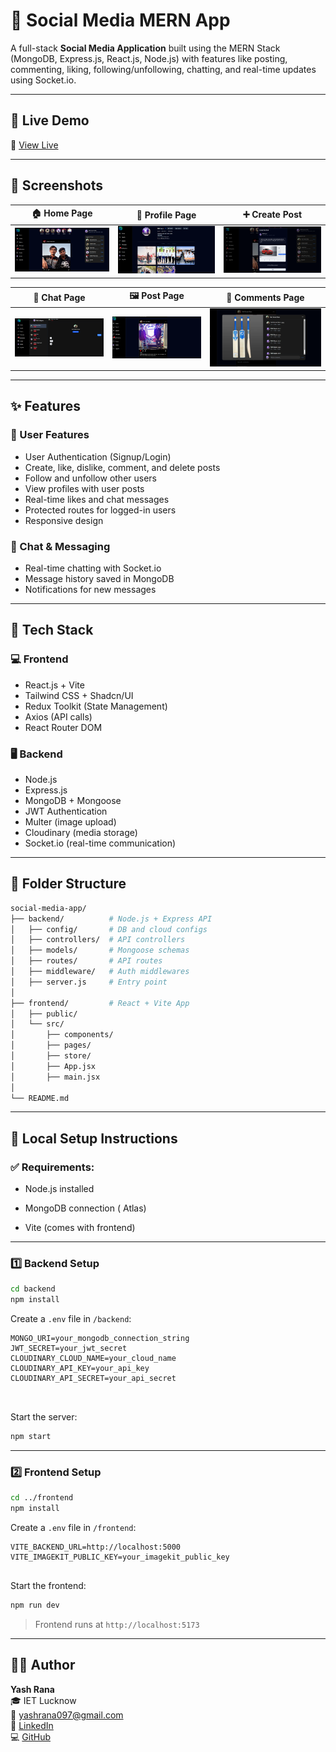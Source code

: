 # 📱 Social Media MERN App

A full-stack **Social Media Application** built using the MERN Stack (MongoDB, Express.js, React.js, Node.js) with features like posting, commenting, liking, following/unfollowing, chatting, and real-time updates using Socket.io.


---

## 🚀 Live Demo

🔗 [View Live](https://car-booking-client-brown.vercel.app)

---

## 📸 Screenshots

| 🏠 Home Page | 👤 Profile Page | ➕ Create Post | 
|-------------|--------------------|-----------------|
| ![Home](./screenshots/home.png) | ![ Profile](./screenshots/profile.png) | ![Create Post](./screenshots/post.png) | 



| 💬 Chat Page | 🖼️ Post Page | 💭 Comments Page | 
|--------------|--------------|-----------------|
| ![Home](./screenshots/chat.png) | ![ Profile](./screenshots/post2.png) | ![Create Post](./screenshots/commnet.png) |


---

## ✨ Features

### 👥 User Features
- User Authentication (Signup/Login)
- Create, like, dislike, comment, and delete posts
- Follow and unfollow other users
- View profiles with user posts
- Real-time likes and chat messages
- Protected routes for logged-in users
- Responsive design

### 💬 Chat & Messaging
- Real-time chatting with Socket.io
- Message history saved in MongoDB
- Notifications for new messages

---

## 🧰 Tech Stack

### 💻 Frontend
- React.js + Vite
- Tailwind CSS + Shadcn/UI
- Redux Toolkit (State Management)
- Axios (API calls)
- React Router DOM

### 🖥️ Backend
- Node.js
- Express.js
- MongoDB + Mongoose
- JWT Authentication
- Multer (image upload)
- Cloudinary (media storage)
- Socket.io (real-time communication)
---

## 📂 Folder Structure

```bash
social-media-app/
├── backend/          # Node.js + Express API
│   ├── config/       # DB and cloud configs
│   ├── controllers/  # API controllers
│   ├── models/       # Mongoose schemas
│   ├── routes/       # API routes
│   ├── middleware/   # Auth middlewares
│   ├── server.js     # Entry point
│
├── frontend/         # React + Vite App
│   ├── public/
│   └── src/
│       ├── components/
│       ├── pages/
│       ├── store/
│       ├── App.jsx
│       ├── main.jsx
│
└── README.md

```

---

## 🧰 Local Setup Instructions

### ✅ Requirements:
- Node.js installed
- MongoDB connection ( Atlas)

- Vite (comes with frontend)

---

### 1️⃣ Backend Setup

```bash
cd backend
npm install
```

Create a `.env` file in `/backend`:

```env
MONGO_URI=your_mongodb_connection_string
JWT_SECRET=your_jwt_secret
CLOUDINARY_CLOUD_NAME=your_cloud_name
CLOUDINARY_API_KEY=your_api_key
CLOUDINARY_API_SECRET=your_api_secret



```

Start the server:

```bash
npm start
```

---

### 2️⃣ Frontend Setup

```bash
cd ../frontend
npm install
```

Create a `.env` file in `/frontend`:

```env
VITE_BACKEND_URL=http://localhost:5000
VITE_IMAGEKIT_PUBLIC_KEY=your_imagekit_public_key


```

Start the frontend:

```bash
npm run dev
```

> Frontend runs at `http://localhost:5173`

---

## 👨‍💻 Author

**Yash Rana**  
🎓 IET Lucknow  
📧 yashrana097@gmail.com  
🔗 [LinkedIn](https://www.linkedin.com/in/yashrana52)  
💻 [GitHub](https://github.com/YashRana52)
